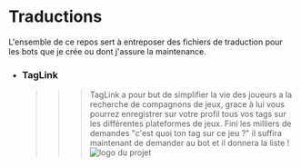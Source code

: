 # Traductions
L'ensemble de ce repos sert à entreposer des fichiers de traduction pour les bots que je crée ou dont j'assure la maintenance.

- ### TagLink
    >>>TagLink a pour but de simplifier la vie des joueurs a la recherche de compagnons de jeux, grace à lui vous pourrez enregistrer sur votre profil tous vos tags sur les différentes plateformes de jeux.
    Fini les milliers de demandes "c'est quoi ton tag sur ce jeu ?" il suffira maintenant de demander au bot et il donnera la liste ! 
    ![logo du projet](lien_pgp_projet)


